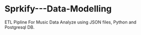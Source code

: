 # Sprkify---Data-Modelling
ETL Pipline For Music Data Analyze using JSON files, Python and Postgresql DB.
